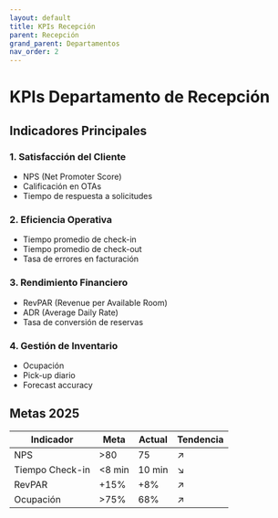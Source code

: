 ```yaml
---
layout: default
title: KPIs Recepción
parent: Recepción
grand_parent: Departamentos
nav_order: 2
---
```


# KPIs Departamento de Recepción

## Indicadores Principales

### 1. Satisfacción del Cliente
- NPS (Net Promoter Score)
- Calificación en OTAs
- Tiempo de respuesta a solicitudes

### 2. Eficiencia Operativa
- Tiempo promedio de check-in
- Tiempo promedio de check-out
- Tasa de errores en facturación

### 3. Rendimiento Financiero
- RevPAR (Revenue per Available Room)
- ADR (Average Daily Rate)
- Tasa de conversión de reservas

### 4. Gestión de Inventario
- Ocupación
- Pick-up diario
- Forecast accuracy

## Metas 2025

| Indicador | Meta | Actual | Tendencia |
|-----------|------|---------|-----------|
| NPS | >80 | 75 | ↗️ |
| Tiempo Check-in | <8 min | 10 min | ↘️ |
| RevPAR | +15% | +8% | ↗️ |
| Ocupación | >75% | 68% | ↗️ |